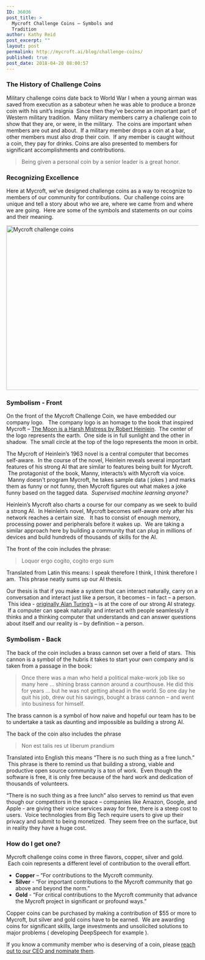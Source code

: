 ```yaml
---
ID: 36036
post_title: >
  Mycroft Challenge Coins – Symbols and
  Tradition
author: Kathy Reid
post_excerpt: ""
layout: post
permalink: http://mycroft.ai/blog/challenge-coins/
published: true
post_date: 2018-04-20 08:00:57
---
```

<h3>The History of Challenge Coins</h3>
Military challenge coins date back to World War I when a young airman was saved from execution as a saboteur when he was able to produce a bronze coin with his unit’s insignia  Since then they’ve become an important part of Western military tradition.  Many military members carry a challenge coin to show that they are, or were, in the military.  The coins are important when members are out and about.  If a military member drops a coin at a bar, other members must also drop their coin.  If any member is caught without a coin, they pay for drinks. Coins are also presented to members for significant accomplishments and contributions.
<blockquote>Being given a personal coin by a senior leader is a great honor.</blockquote>
<h3></h3>
<h3>Recognizing Excellence</h3>
Here at Mycroft, we’ve designed challenge coins as a way to recognize to members of our community for contributions.  Our challenge coins are unique and tell a story about who we are, where we came from and where we are going.  Here are some of the symbols and statements on our coins and their meaning.

<a href="https://mycroft.ai/wp-content/uploads/2018/02/mycroft-challenge-coins.jpg"><img class="alignnone size-full wp-image-36039" src="https://mycroft.ai/wp-content/uploads/2018/02/mycroft-challenge-coins.jpg" alt="Mycroft challenge coins" width="871" height="431" /></a>
<h3></h3>
<h3>Symbolism - Front</h3>
On the front of the Mycroft Challenge Coin, we have embedded our company logo.   The company logo is an homage to the book that inspired Mycroft – <a href="https://en.wikipedia.org/wiki/The_Moon_Is_a_Harsh_Mistress">The Moon is a Harsh Mistress by Robert Heinlein</a>.  The center of the logo represents the earth.  One side is in full sunlight and the other in shadow.  The small circle at the top of the logo represents the moon in orbit.

The Mycroft of Heinlein’s 1963 novel is a central computer that becomes self-aware.  In the course of the novel, Heinlein reveals several important features of his strong AI that are similar to features being built for Mycroft.  The protagonist of the book, Manny, interacts’s with Mycroft via voice.  Manny doesn't program Mycroft, he takes sample data ( jokes ) and marks them as funny or not funny, then Mycroft figures out what makes a joke funny based on the tagged data.  <em>Supervised machine learning anyone?</em>

Heinlein’s Mycroft also charts a course for our company as we seek to build a strong AI.  In Heinlein’s novel, Mycroft becomes self-aware only after his network reaches a certain size.   It has to consist of enough memory, processing power and peripherals before it wakes up.  We are taking a similar approach here by building a community that can plug in millions of devices and build hundreds of thousands of skills for the AI.

The front of the coin includes the phrase:
<blockquote>Loquor ergo cogito, cogito ergo sum</blockquote>
Translated from Latin this means: I speak therefore I think, I think therefore I am.  This phrase neatly sums up our AI thesis.

Our thesis is that if you make a system that can interact naturally, carry on a conversation and interact just like a person, it becomes – in fact – a person.  This idea - <a href="https://en.wikipedia.org/wiki/Turing_test">originally Alan Turing’s</a> – is at the core of our strong AI strategy.  If a computer can speak naturally and interact with people seamlessly it thinks and a thinking computer that understands and can answer questions about itself and our reality is – by definition – a person.
<h3></h3>
<h3>Symbolism - Back</h3>
The back of the coin includes a brass cannon set over a field of stars.  This cannon is a symbol of the hubris it takes to start your own company and is taken from a passage in the book:
<blockquote>Once there was a man who held a political make-work job like so many here ... shining brass cannon around a courthouse. He did this for years ... but he was not getting ahead in the world. So one day he quit his job, drew out his savings, bought a brass cannon – and went into business for himself.</blockquote>
The brass cannon is a symbol of how naive and hopeful our team has to be to undertake a task as daunting and impossible as building a strong AI.

The back of the coin also includes the phrase
<blockquote>Non est talis res ut liberum prandium</blockquote>
Translated into English this means “There is no such thing as a free lunch.”  This phrase is there to remind us that building a strong, viable and productive open source community is a ton of work.  Even though the software is free, it is only free because of the hard work and dedication of thousands of volunteers.

“There is no such thing as a free lunch” also serves to remind us that even though our competitors in the space – companies like Amazon, Google, and Apple - are giving their voice services away for free, there is a steep cost to users.  Voice technologies from Big Tech require users to give up their privacy and submit to being monetized.  They seem free on the surface, but in reality they have a huge cost.
<h3></h3>
<h3>How do I get one?</h3>
Mycroft challenge coins come in three flavors, copper, silver and gold.  Each coin represents a different level of contribution to the overall effort.
<ul>
 	<li><strong>Copper</strong> – “For contributions to the Mycroft community.</li>
 	<li><strong>Silver</strong> - “For important contributions to the Mycroft community that go above and beyond the norm.”</li>
 	<li><strong>Gold</strong> - “For critical contributions to the Mycroft community that advance the Mycroft project in significant or profound ways.”</li>
</ul>
Copper coins can be purchased by making a contribution of $55 or more to Mycroft, but silver and gold coins have to be earned.  We are awarding coins for significant skills, large investments and unsolicited solutions to major problems ( developing DeepSpeech for example ).

If you know a community member who is deserving of a coin, please <a href="mailto:joshua.montgomery@mycroft.ai?Subject=Challenge coin nomination from the Mycroft blog">reach out to our CEO and nominate them</a>.